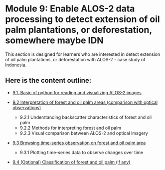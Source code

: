 # Module 9: Enable ALOS-2 data processing to detect extension of oil palm plantations, or deforestation, somewhere maybe IDN

This section is designed for learners who are interested in detect extension of oil palm plantations, or deforestation with ALOS-2 - case study of Indonesia.

## Here is the content outline:

- [9.1. Basic of python for reading and visualizing ALOS-2 images](subsections/00009/9.1.md)

- [9.2 Interpretation of forest and oil palm areas (comparison with optical observations)](subsections/00009/9.2.md)
    - 9.2.1 Understanding backscatter characteristics of forest and oil palm
    - 9.2.2 Methods for interpreting forest and oil palm  
    - 9.2.3 Visual comparison between ALOS-2 and optical imagery 

- [9.3 Browsing time-series observation on forest and oil palm area](subsections/00009/9.3.md)
    - 9.3.1 Plotting time-series data to observe changes over time

- [9.4 (Optional) Classification of forest and oil palm (if any)](subsections/00009/9.4.md)





```python

```

